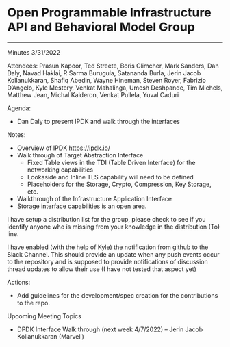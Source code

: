 # Open Programmable Infrastructure API and Behavioral Model Group

---
Minutes 3/31/2022

Attendees: Prasun Kapoor, Ted Streete, Boris Glimcher, Mark Sanders, Dan Daly, Navad Haklai, R Sarma Burugula, Satananda Burla, Jerin Jacob Kollanukkaran, Shafiq Abedin, Wayne Hineman, Steven Royer, Fabrizio D’Angelo, Kyle Mestery, Venkat Mahalinga, Umesh Deshpande, Tim Michels, Matthew Jean, Michal Kalderon, Venkat Pullela, Yuval Caduri

Agenda:

- Dan Daly to present IPDK and walk through the interfaces

Notes:

- Overview of IPDK <https://ipdk.io/>
- Walk through of Target Abstraction Interface
  - Fixed Table views in the TDI (Table Driven Interface) for the networking capabilities
  - Lookaside and Inline TLS capability will need to be defined
  - Placeholders for the Storage, Crypto, Compression, Key Storage, etc.
- Walkthrough of the Infrastructure Application Interface
- Storage interface capabilities is an open area.

I have setup a distribution list for the group, please check to see if you identify anyone who is missing from your knowledge in the distribution (To) line.

I have enabled (with the help of Kyle) the notification from github to the Slack Channel.  This should provide an update when any push events occur to the repository and is supposed to provide notifications of discussion thread updates to allow their use (I have not tested that aspect yet)

Actions:

- Add guidelines for the development/spec creation for the contributions to the repo.

Upcoming Meeting Topics

- DPDK Interface Walk through (next week 4/7/2022) – Jerin Jacob Kollanukkaran (Marvell)
